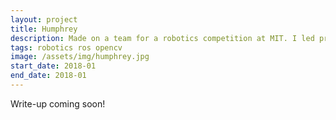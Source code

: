 ```yaml
---
layout: project
title: Humphrey
description: Made on a team for a robotics competition at MIT. I led programming efforts for processing and responding to sensor data.
tags: robotics ros opencv
image: /assets/img/humphrey.jpg
start_date: 2018-01
end_date: 2018-01
---
```


Write-up coming soon!